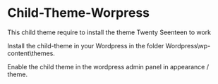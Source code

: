 # Child-Theme-Worpress

This child theme require to install the theme Twenty Seenteen to work

Install the child-theme in your Wordpress in the folder Wordpress\wp-content\themes.

Enable the child theme in the wordpress admin panel in appearance / theme.
